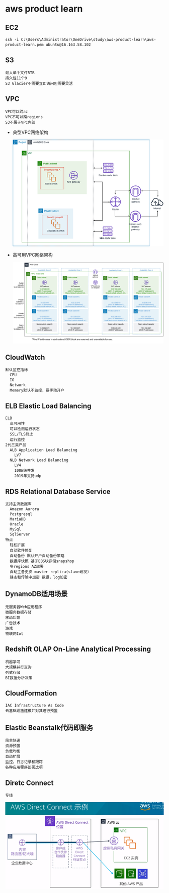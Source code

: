 # aws product learn

## EC2
    ssh -i C:\Users\Administrator\OneDrive\study\aws-product-learn\aws-product-learn.pem ubuntu@16.163.58.102

## S3
    最大单个文件5TB
    持久性11个9
    S3 Glacier不需要立即访问但需要灵活

## VPC
    VPC可以跨az
    VPC不可以跨regions
    S3不属于VPC内部

  - 典型VPC网络架构

    ![典型VPC网络架构](./vpcArchitecture/vpc-architecture_diagram.png)

  - 高可用VPC网络架构

    ![高可用VPC网络架构](./vpcHAArchitecture/vpc-architecture_diagram.png)

## CloudWatch
    默认监控指标
      CPU
      IO
      Network
      Memery默认不监控，要手动开户

## ELB Elastic Load Balancing
    ELB
      高可用性
      可以检测运行状态
      SSL/TLS终止
      运行监控
    2代三类产品
      ALB Application Load Balancing
        LV7
      NLB Network Load Balancing
        LV4
        100W级并发
        2019年支持udp
        
## RDS Relational Database Service
    支持主流数据库
      Amazon Aurora
      Postgresql
      MariaDB
      Oracle
      MySql
      SqlServer
    特点
      轻松扩展
      自动软件修复
      自动备份 默认开户自动备份策略
      数据库快照 基于EBS块存储snapshop
      多regions AZ部署
      自动主备更换 master replica(slave歧视)
      静态和传输中加密 数据，log加密

## DynamoDB适用场景
    无服务器Web应用程序
    微服务数据存储
    移动后端
    广告技术
    游戏
    物联网Iot

## Redshift OLAP On-Line Analytical Processing
    机器学习
    大规模并行查询
    列式存储
    BI数据分析决策

## CloudFormation
    IAC Infrastructure As Code
    云基础设施建模并对其进行预置

## Elastic Beanstalk代码即服务
    简单快速
    资源预置
    负载均衡
    自动扩展
    监控，日志记录和跟踪
    各种应用程序部署选项

## Diretc Connect
    专线
  ![专线网络架构](./directConnect/1666883898115.jpg)
